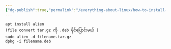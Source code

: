 ```yaml
---
{"dg-publish":true,"permalink":"/everything-about-linux/how-to-install-tar-gz-programs-in-linux/","dgPassFrontmatter":true,"noteIcon":""}
---
```


	apt install alien
	(file convert tar.gz ကို .deb ဖိုင်ပြောင်းမယ် )
	sudo alien -d filename.tar.gz
	dpkg -i filename.deb
	